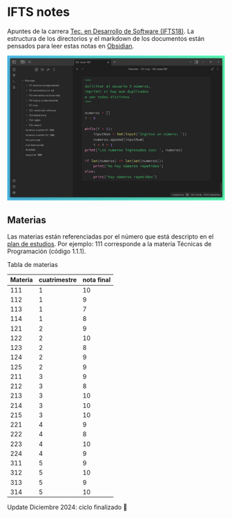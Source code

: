 # IFTS notes
Apuntes de la carrera [Tec. en Desarrollo de Software (IFTS18)](https://www.ifts18.edu.ar/carreras/desarrollo-de-software). La estructura de los directorios y el markdown de los documentos están pensados para leer estas notas en [Obsidian](https://obsidian.md/).

![notas en obsidian](./snapshot.png)

## Materias

Las materias están referenciadas por el número que está descripto en el [plan de estudios](https://www.ifts18.edu.ar/carreras/desarrollo-de-software/plan-tsds). Por ejemplo: 111 corresponde a la materia Técnicas de Programación (código 1.1.1).

Tabla de materias

| Materia | cuatrimestre | nota final |
|-----|---|----| 
| 111 | 1 | 10 | 
| 112 | 1 |  9 |
| 113 | 1 |  7 | 
| 114 | 1 |  8 | 
| 121 | 2 |  9 | 
| 122 | 2 | 10 | 
| 123 | 2 |  8 | 
| 124 | 2 |  9 | 
| 125 | 2 |  9 | 
| 211 | 3 |  9 | 
| 212 | 3 |  8 | 
| 213 | 3 | 10 | 
| 214 | 3 | 10 | 
| 215 | 3 | 10 | 
| 221 | 4 |  9 | 
| 222 | 4 |  8 | 
| 223 | 4 | 10 | 
| 224 | 4 |  9 |
| 311 | 5 |  9 |
| 312 | 5 | 10 |
| 313 | 5 |  9 |
| 314 | 5 | 10 |

Update Diciembre 2024: ciclo finalizado 🎉